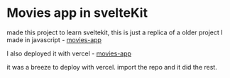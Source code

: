 # Movies app in svelteKit

made this project to learn sveltekit, this is just a replica of a older project I made in javascript - [movies-app](https://github.com/KailashGanesh/Movies-app)

I also deployed it with vercel - [movies-app](https://movies-app-svelte.vercel.app/)

it was a breeze to deploy with vercel. import the repo and it did the rest.